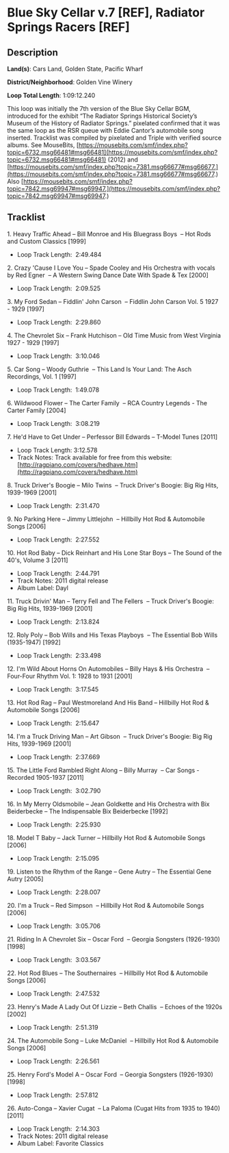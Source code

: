 # Blue Sky Cellar v.7 [REF], Radiator Springs Racers [REF]

## Description

**Land(s)**: Cars Land, Golden State, Pacific Wharf

**District/Neighborhood**: Golden Vine Winery

**Loop Total Length**: 1:09:12.240

This loop was initially the 7th version of the Blue Sky Cellar BGM, introduced for the exhibit “The Radiator Springs Historical Society’s Museum of the History of Radiator Springs.” pixelated confirmed that it was the same loop as the RSR queue with Eddie Cantor’s automobile song inserted. Tracklist was compiled by pixelated and Triple with verified source albums. See MouseBits, [https://mousebits.com/smf/index.php?topic=6732.msg66481#msg66481](https://mousebits.com/smf/index.php?topic=6732.msg66481#msg66481) (2012) and [https://mousebits.com/smf/index.php?topic=7381.msg66677#msg66677.](https://mousebits.com/smf/index.php?topic=7381.msg66677#msg66677.) Also [https://mousebits.com/smf/index.php?topic=7842.msg69947#msg69947.](https://mousebits.com/smf/index.php?topic=7842.msg69947#msg69947.)

## Tracklist

1\. Heavy Traffic Ahead – Bill Monroe and His Bluegrass Boys  – Hot Rods and Custom Classics [1999]

- Loop Track Length:  2:49.484

2\. Crazy 'Cause I Love You – Spade Cooley and His Orchestra with vocals by Red Egner  – A Western Swing Dance Date With Spade & Tex [2000]

- Loop Track Length:  2:09.525

3\. My Ford Sedan – Fiddlin' John Carson  – Fiddlin John Carson Vol. 5 1927 - 1929 [1997]

- Loop Track Length:  2:29.860

4\. The Chevrolet Six – Frank Hutchison – Old Time Music from West Virginia 1927 - 1929 [1997]

- Loop Track Length:  3:10.046

5\. Car Song – Woody Guthrie  – This Land Is Your Land: The Asch Recordings, Vol. 1 [1997]

- Loop Track Length:  1:49.078

6\. Wildwood Flower – The Carter Family  – RCA Country Legends - The Carter Family [2004]

- Loop Track Length:  3:08.219

7\. He'd Have to Get Under – Perfessor Bill Edwards – T-Model Tunes [2011]

- Loop Track Length: 3:12.578
- Track Notes: Track available for free from this website: [http://ragpiano.com/covers/hedhave.htm](http://ragpiano.com/covers/hedhave.htm)

8\. Truck Driver's Boogie – Milo Twins  – Truck Driver's Boogie: Big Rig Hits, 1939-1969 [2001]

- Loop Track Length:  2:31.470

9\. No Parking Here – Jimmy Littlejohn  – Hillbilly Hot Rod & Automobile Songs [2006]

- Loop Track Length:  2:27.552

10\. Hot Rod Baby – Dick Reinhart and His Lone Star Boys – The Sound of the 40's, Volume 3 [2011]

- Loop Track Length:  2:44.791
- Track Notes: 2011 digital release
- Album Label: Dayl

11\. Truck Drivin' Man – Terry Fell and The Fellers  – Truck Driver's Boogie: Big Rig Hits, 1939-1969 [2001]

- Loop Track Length:  2:13.824

12\. Roly Poly – Bob Wills and His Texas Playboys  – The Essential Bob Wills (1935-1947) [1992]

- Loop Track Length:  2:33.498

12\. I'm Wild About Horns On Automobiles – Billy Hays & His Orchestra  – Four-Four Rhythm Vol. 1: 1928 to 1931 [2001]

- Loop Track Length:  3:17.545

13\. Hot Rod Rag – Paul Westmoreland And His Band – Hillbilly Hot Rod & Automobile Songs [2006]

- Loop Track Length:  2:15.647

14\. I'm a Truck Driving Man – Art Gibson  – Truck Driver's Boogie: Big Rig Hits, 1939-1969 [2001]

- Loop Track Length:  2:37.669

15\. The Little Ford Rambled Right Along – Billy Murray  – Car Songs - Recorded 1905-1937 [2011]

- Loop Track Length:  3:02.790

16\. In My Merry Oldsmobile – Jean Goldkette and His Orchestra with Bix Beiderbecke – The Indispensable Bix Beiderbecke [1992]

- Loop Track Length:  2:25.930

18\. Model T Baby – Jack Turner – Hillbilly Hot Rod & Automobile Songs [2006]

- Loop Track Length:  2:15.095

19\. Listen to the Rhythm of the Range – Gene Autry – The Essential Gene Autry [2005]

- Loop Track Length:  2:28.007

20\. I'm a Truck – Red Simpson  – Hillbilly Hot Rod & Automobile Songs [2006]

- Loop Track Length:  3:05.706

21\. Riding In A Chevrolet Six – Oscar Ford  – Georgia Songsters  (1926-1930) [1998]

- Loop Track Length:  3:03.567

22\. Hot Rod Blues – The Southernaires  – Hillbilly Hot Rod & Automobile Songs [2006]

- Loop Track Length:  2:47.532

23\. Henry's Made A Lady Out Of Lizzie – Beth Challis  – Echoes of the 1920s [2002]

- Loop Track Length:  2:51.319

24\. The Automobile Song – Luke McDaniel  – Hillbilly Hot Rod & Automobile Songs [2006]

- Loop Track Length:  2:26.561

25\. Henry Ford's Model A – Oscar Ford  – Georgia Songsters  (1926-1930) [1998]

- Loop Track Length:  2:57.812

26\. Auto-Conga – Xavier Cugat  – La Paloma (Cugat Hits from 1935 to 1940) [2011]

- Loop Track Length:  2:14.303
- Track Notes: 2011 digital release
- Album Label: Favorite Classics

